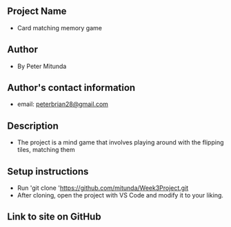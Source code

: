 ## Project Name
- Card matching memory game
## Author
- By Peter Mitunda
## Author's contact information
- email: peterbrian28@gmail.com
## Description
- The project is a mind game that involves playing around with the flipping tiles,  matching them
## Setup instructions
- Run 'git clone 'https://github.com/mitunda/Week3Project.git
- After cloning, open the project with VS Code and modify it to your liking.
## Link to site on GitHub

